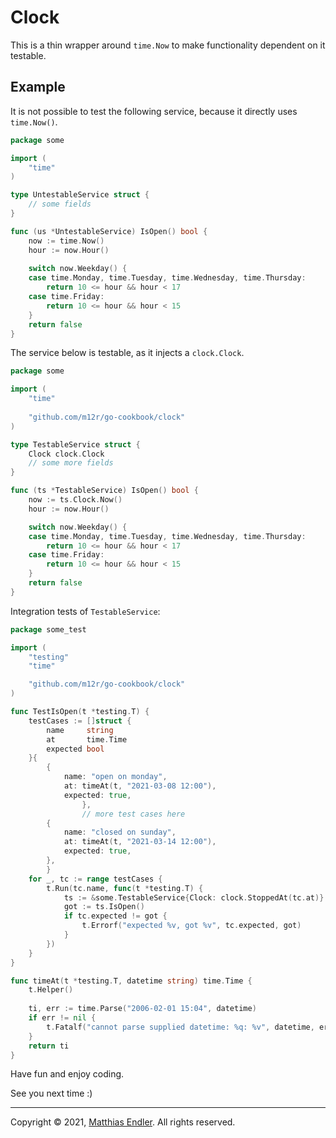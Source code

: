 # Clock

This is a thin wrapper around `time.Now` to make functionality dependent on it
testable.

## Example

It is not possible to test the following service, because it directly uses
`time.Now()`.

```go
package some

import (
	"time"
)

type UntestableService struct {
	// some fields
}

func (us *UntestableService) IsOpen() bool {
	now := time.Now()
	hour := now.Hour()
	
	switch now.Weekday() {
	case time.Monday, time.Tuesday, time.Wednesday, time.Thursday:
		return 10 <= hour && hour < 17
	case time.Friday:
		return 10 <= hour && hour < 15
    }
    return false
}
```

The service below is testable, as it injects a `clock.Clock`.

```go
package some

import (
	"time"
	
	"github.com/m12r/go-cookbook/clock"
)

type TestableService struct {
	Clock clock.Clock
	// some more fields
}

func (ts *TestableService) IsOpen() bool {
	now := ts.Clock.Now()
	hour := now.Hour()

	switch now.Weekday() {
	case time.Monday, time.Tuesday, time.Wednesday, time.Thursday:
		return 10 <= hour && hour < 17
	case time.Friday:
		return 10 <= hour && hour < 15
	}
	return false
}
```

Integration tests of `TestableService`:

```go
package some_test

import (
	"testing"
	"time"

	"github.com/m12r/go-cookbook/clock"
)

func TestIsOpen(t *testing.T) {
	testCases := []struct {
		name     string
		at       time.Time
		expected bool
	}{
		{
			name: "open on monday",
			at: timeAt(t, "2021-03-08 12:00"),
			expected: true,
                },
                // more test cases here
		{
			name: "closed on sunday",
			at: timeAt(t, "2021-03-14 12:00"),
			expected: true,
		},
        }
	for _, tc := range testCases {
		t.Run(tc.name, func(t *testing.T) {
			ts := &some.TestableService{Clock: clock.StoppedAt(tc.at)}
			got := ts.IsOpen()
			if tc.expected != got {
				t.Errorf("expected %v, got %v", tc.expected, got)
            }
		})
	}
}

func timeAt(t *testing.T, datetime string) time.Time {
	t.Helper()
	
	ti, err := time.Parse("2006-02-01 15:04", datetime)
	if err != nil {
		t.Fatalf("cannot parse supplied datetime: %q: %v", datetime, err)
    }
    return ti
}
```

Have fun and enjoy coding.

See you next time :)

---

Copyright © 2021, [Matthias Endler][me]. All rights reserved.


[me]: https://m12r.at